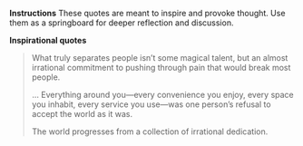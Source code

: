 **Instructions**
These quotes are meant to inspire and provoke thought. Use them as a springboard for deeper reflection and discussion.

**Inspirational quotes**

> What truly separates people isn’t some magical talent, but an almost irrational commitment to pushing through pain that would break most people.
>
> ... Everything around you—every convenience you enjoy, every space you inhabit, every service you use—was one person’s refusal to accept the world as it was.
>
> The world progresses from a collection of irrational dedication.
